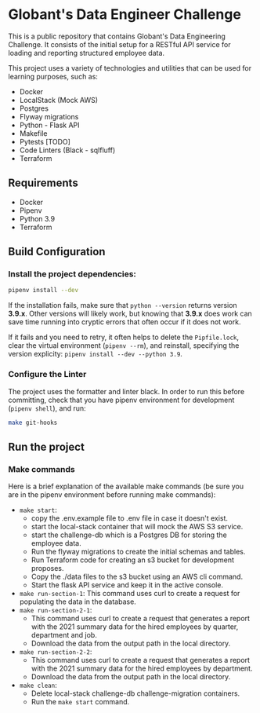 # Globant's Data Engineer Challenge

This is a public repository that contains Globant's Data Engineering Challenge. It consists of the initial setup for a RESTful API service for loading and reporting structured employee data.

This project uses a variety of technologies and utilities that can be used for learning purposes, such as:

- Docker
- LocalStack (Mock AWS)
- Postgres
- Flyway migrations
- Python - Flask API
- Makefile
- Pytests [TODO]
- Code Linters (Black - sqlfluff)
- Terraform

## Requirements

- Docker
- Pipenv
- Python 3.9
- Terraform

## Build Configuration

### Install the project dependencies:

```bash
pipenv install --dev
```

If the installation fails, make sure that `python --version` returns version **3.9.x**. Other versions will likely work, but knowing that **3.9.x** does work can save time running into cryptic errors that often occur if it does not work.

If it fails and you need to retry, it often helps to delete the `Pipfile.lock`, clear the virtual environment (`pipenv --rm`), and reinstall, specifying the version explicity: `pipenv install --dev --python 3.9`.

### Configure the Linter

The project uses the formatter and linter black. In order to run this before committing, check that you have pipenv environment for development (`pipenv shell`), and run:

```bash
make git-hooks
```

## Run the project
### Make commands

Here is a brief explanation of the available make commands (be sure you are in the pipenv environment before running make commands):
- `make start`:
    - copy the .env.example file to .env file in case it doesn't exist.
    - start the local-stack container that will mock the AWS S3 service.
    - start the challenge-db which is a Postgres DB for storing the employee data.
    - Run the flyway migrations to create the initial schemas and tables.
    - Run Terraform code for creating an s3 bucket for development proposes.
    - Copy the ./data files to the s3 bucket using an AWS cli command.
    - Start the flask API service and keep it in the active console.
- `make run-section-1`: This command uses curl to create a request for populating the data in the database.
- `make run-section-2-1`:
    - This command uses curl to create a request that generates a report with the 2021 summary data for the hired employees by quarter, department and job.
    - Download the data from the output path in the local directory.
- `make run-section-2-2`:
    - This command uses curl to create a request that generates a report with the 2021 summary data for the hired employees by department.
    - Download the data from the output path in the local directory.
- `make clean`:
    - Delete local-stack challenge-db challenge-migration containers.
    - Run the `make start` command.
